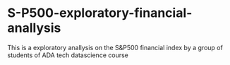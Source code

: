 # S-P500-exploratory-financial-anallysis
This is a exploratory anallysis on the S&amp;P500 financial index by a group of students of ADA tech datascience course
